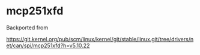 # mcp251xfd

Backported from 

https://git.kernel.org/pub/scm/linux/kernel/git/stable/linux.git/tree/drivers/net/can/spi/mcp251xfd?h=v5.10.22
